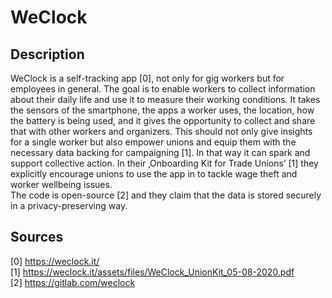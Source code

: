 # WeClock 

## Description

WeClock is a self-tracking app [0], not only for gig workers but for employees in general. The goal is to enable workers to collect information about their daily life and use it to measure their working conditions. It takes the sensors of the smartphone, the apps a worker uses, the location, how the battery is being used, and it gives the opportunity to collect and share that with other workers and organizers. This should not only give insights for a single worker but also empower unions and equip them with the necessary data backing for campaigning [1]. In that way it can spark and support collective action. In their ‚Onboarding Kit for Trade Unions’ [1] they explicitly encourage unions to use the app in to tackle wage theft and worker wellbeing issues.  
The code is open-source [2] and they claim that the data is stored securely in a privacy-preserving way.  

## Sources

[0] https://weclock.it/  
[1] https://weclock.it/assets/files/WeClock_UnionKit_05-08-2020.pdf  
[2] https://gitlab.com/weclock  
